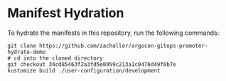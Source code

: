 # Manifest Hydration

To hydrate the manifests in this repository, run the following commands:

```shell
git clone https://github.com/zachaller/argocon-gitops-promoter-hydrate-demo
# cd into the cloned directory
git checkout 34cd85463f2a3fd5e0959c213a1c0476d49f6b7e
kustomize build ./user-configuration/development
```
